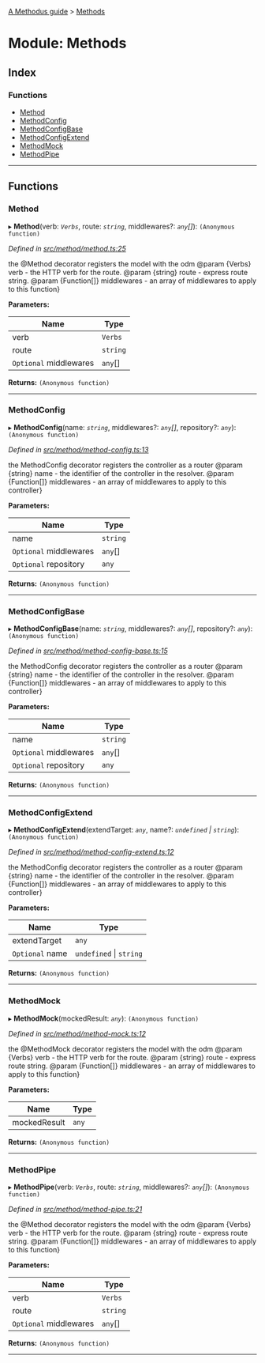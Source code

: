 [A Methodus guide](../README.md) > [Methods](../modules/methods.md)

# Module: Methods

## Index

### Functions

* [Method](methods.md#method)
* [MethodConfig](methods.md#methodconfig)
* [MethodConfigBase](methods.md#methodconfigbase)
* [MethodConfigExtend](methods.md#methodconfigextend)
* [MethodMock](methods.md#methodmock)
* [MethodPipe](methods.md#methodpipe)

---

## Functions

<a id="method"></a>

###  Method

▸ **Method**(verb: *`Verbs`*, route: *`string`*, middlewares?: *`any`[]*): `(Anonymous function)`

*Defined in [src/method/method.ts:25](https://github.com/nodulusteam/methodus.dev/blob/9494017/src/method/method.ts#L25)*

the @Method decorator registers the model with the odm @param {Verbs} verb - the HTTP verb for the route. @param {string} route - express route string. @param {Function\[\]} middlewares - an array of middlewares to apply to this function}

**Parameters:**

| Name | Type |
| ------ | ------ |
| verb | `Verbs` |
| route | `string` |
| `Optional` middlewares | `any`[] |

**Returns:** `(Anonymous function)`

___
<a id="methodconfig"></a>

###  MethodConfig

▸ **MethodConfig**(name: *`string`*, middlewares?: *`any`[]*, repository?: *`any`*): `(Anonymous function)`

*Defined in [src/method/method-config.ts:13](https://github.com/nodulusteam/methodus.dev/blob/9494017/src/method/method-config.ts#L13)*

the MethodConfig decorator registers the controller as a router @param {string} name - the identifier of the controller in the resolver. @param {Function\[\]} middlewares - an array of middlewares to apply to this controller}

**Parameters:**

| Name | Type |
| ------ | ------ |
| name | `string` |
| `Optional` middlewares | `any`[] |
| `Optional` repository | `any` |

**Returns:** `(Anonymous function)`

___
<a id="methodconfigbase"></a>

###  MethodConfigBase

▸ **MethodConfigBase**(name: *`string`*, middlewares?: *`any`[]*, repository?: *`any`*): `(Anonymous function)`

*Defined in [src/method/method-config-base.ts:15](https://github.com/nodulusteam/methodus.dev/blob/9494017/src/method/method-config-base.ts#L15)*

the MethodConfig decorator registers the controller as a router @param {string} name - the identifier of the controller in the resolver. @param {Function\[\]} middlewares - an array of middlewares to apply to this controller}

**Parameters:**

| Name | Type |
| ------ | ------ |
| name | `string` |
| `Optional` middlewares | `any`[] |
| `Optional` repository | `any` |

**Returns:** `(Anonymous function)`

___
<a id="methodconfigextend"></a>

###  MethodConfigExtend

▸ **MethodConfigExtend**(extendTarget: *`any`*, name?: *`undefined` \| `string`*): `(Anonymous function)`

*Defined in [src/method/method-config-extend.ts:12](https://github.com/nodulusteam/methodus.dev/blob/9494017/src/method/method-config-extend.ts#L12)*

the MethodConfig decorator registers the controller as a router @param {string} name - the identifier of the controller in the resolver. @param {Function\[\]} middlewares - an array of middlewares to apply to this controller}

**Parameters:**

| Name | Type |
| ------ | ------ |
| extendTarget | `any` |
| `Optional` name | `undefined` \| `string` |

**Returns:** `(Anonymous function)`

___
<a id="methodmock"></a>

###  MethodMock

▸ **MethodMock**(mockedResult: *`any`*): `(Anonymous function)`

*Defined in [src/method/method-mock.ts:12](https://github.com/nodulusteam/methodus.dev/blob/9494017/src/method/method-mock.ts#L12)*

the @MethodMock decorator registers the model with the odm @param {Verbs} verb - the HTTP verb for the route. @param {string} route - express route string. @param {Function\[\]} middlewares - an array of middlewares to apply to this function}

**Parameters:**

| Name | Type |
| ------ | ------ |
| mockedResult | `any` |

**Returns:** `(Anonymous function)`

___
<a id="methodpipe"></a>

###  MethodPipe

▸ **MethodPipe**(verb: *`Verbs`*, route: *`string`*, middlewares?: *`any`[]*): `(Anonymous function)`

*Defined in [src/method/method-pipe.ts:21](https://github.com/nodulusteam/methodus.dev/blob/9494017/src/method/method-pipe.ts#L21)*

the @Method decorator registers the model with the odm @param {Verbs} verb - the HTTP verb for the route. @param {string} route - express route string. @param {Function\[\]} middlewares - an array of middlewares to apply to this function}

**Parameters:**

| Name | Type |
| ------ | ------ |
| verb | `Verbs` |
| route | `string` |
| `Optional` middlewares | `any`[] |

**Returns:** `(Anonymous function)`

___

